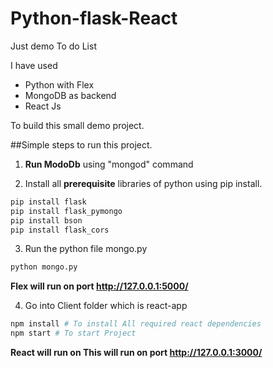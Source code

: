 # Python-flask-React
Just demo To do List

I have used
* Python with Flex
* MongoDB as backend
* React Js

To build this small demo project.


##Simple steps to run this project.
1. **Run ModoDb** using "mongod" command

2. Install all **prerequisite** libraries of python using pip install.
  ```bash 
  pip install flask
  pip install flask_pymongo
  pip install bson
  pip install flask_cors
  ```  
3. Run the python file mongo.py
  ```bash
  python mongo.py
  ```
  __Flex will run on port http://127.0.0.1:5000/__
  
4. Go into Client folder which is react-app
  ```bash
  npm install # To install All required react dependencies
  npm start # To start Project
  ```
  __React will run on This will run on port http://127.0.0.1:3000/__
